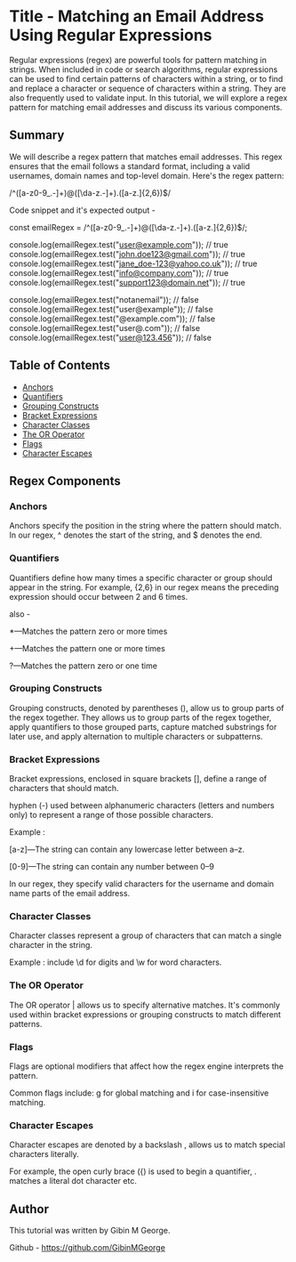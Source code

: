 # Title -  Matching an Email Address Using Regular Expressions

Regular expressions (regex) are powerful tools for pattern matching in strings. When included in code or search algorithms, regular expressions can be used to find certain patterns of characters within a string, or to find and replace a character or sequence of characters within a string. They are also frequently used to validate input.
In this tutorial, we will explore a regex pattern for matching email addresses and discuss its various components.

## Summary

We will describe a regex pattern that matches email addresses. This regex ensures that the email follows a standard format, including a valid usernames, domain names and top-level domain. 
Here's the regex pattern:

/^([a-z0-9_\.-]+)@([\da-z\.-]+)\.([a-z\.]{2,6})$/

Code snippet and it's expected output - 

const emailRegex = /^([a-z0-9_\.-]+)@([\da-z\.-]+)\.([a-z\.]{2,6})$/;

console.log(emailRegex.test("user@example.com")); // true
console.log(emailRegex.test("john.doe123@gmail.com")); // true
console.log(emailRegex.test("jane_doe-123@yahoo.co.uk")); // true
console.log(emailRegex.test("info@company.com")); // true
console.log(emailRegex.test("support123@domain.net")); // true

console.log(emailRegex.test("notanemail")); // false
console.log(emailRegex.test("user@example")); // false
console.log(emailRegex.test("@example.com")); // false
console.log(emailRegex.test("user@.com")); // false
console.log(emailRegex.test("user@123.456")); // false


## Table of Contents

- [Anchors](#anchors)
- [Quantifiers](#quantifiers)
- [Grouping Constructs](#grouping-constructs)
- [Bracket Expressions](#bracket-expressions)
- [Character Classes](#character-classes)
- [The OR Operator](#the-or-operator)
- [Flags](#flags)
- [Character Escapes](#character-escapes)

## Regex Components

### Anchors

Anchors specify the position in the string where the pattern should match. In our regex, ^ denotes the start of the string, and $ denotes the end.

### Quantifiers

Quantifiers define how many times a specific character or group should appear in the string. For example, {2,6} in our regex means the preceding expression should occur between 2 and 6 times.

also - 

*—Matches the pattern zero or more times

+—Matches the pattern one or more times

?—Matches the pattern zero or one time

### Grouping Constructs

Grouping constructs, denoted by parentheses (), allow us to group parts of the regex together. They allows us to group parts of the regex together, apply quantifiers to those grouped parts, capture matched substrings for later use, and apply alternation to multiple characters or subpatterns.

### Bracket Expressions

Bracket expressions, enclosed in square brackets [], define a range of characters that should match. 

hyphen (-) used between alphanumeric characters (letters and numbers only) to represent a range of those possible characters.

Example : 

[a-z]—The string can contain any lowercase letter between a–z. 

[0-9]—The string can contain any number between 0–9

In our regex, they specify valid characters for the username and domain name parts of the email address.

### Character Classes

Character classes represent a group of characters that can match a single character in the string. 

Example : include \d for digits and \w for word characters.

### The OR Operator

The OR operator | allows us to specify alternative matches. It's commonly used within bracket expressions or grouping constructs to match different patterns.

### Flags

Flags are optional modifiers that affect how the regex engine interprets the pattern. 

Common flags include:  g for global matching and i for case-insensitive matching.

### Character Escapes

Character escapes are denoted by a backslash \, allows us to match special characters literally. 

For example, the open curly brace ({) is used to begin a quantifier, \. matches a literal dot character etc.

## Author

This tutorial was written by Gibin M George. 

Github -  https://github.com/GibinMGeorge
